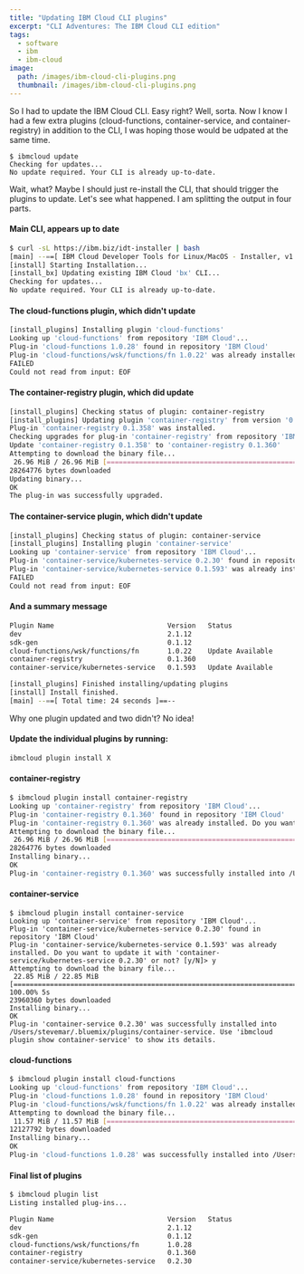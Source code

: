 ```yaml
---
title: "Updating IBM Cloud CLI plugins"
excerpt: "CLI Adventures: The IBM Cloud CLI edition"
tags: 
  - software
  - ibm
  - ibm-cloud
image:
  path: /images/ibm-cloud-cli-plugins.png
  thumbnail: /images/ibm-cloud-cli-plugins.png
---
```


So I had to update the IBM Cloud CLI. Easy right? Well, sorta. Now I know I had a few extra plugins (cloud-functions, container-service, and container-registry) in addition to the CLI, I was hoping those would be udpated at the same time.

```
$ ibmcloud update
Checking for updates...
No update required. Your CLI is already up-to-date.
```

Wait, what? Maybe I should just re-install the CLI, that should trigger the plugins to update. Let's see what happened. I am splitting the output in four parts.

#### Main CLI, appears up to date

```bash
$ curl -sL https://ibm.biz/idt-installer | bash
[main] --==[ IBM Cloud Developer Tools for Linux/MacOS - Installer, v1.2.3 ]==--
[install] Starting Installation...
[install_bx] Updating existing IBM Cloud 'bx' CLI...
Checking for updates...
No update required. Your CLI is already up-to-date.
```

#### The cloud-functions plugin, which didn't update

```bash
[install_plugins] Installing plugin 'cloud-functions'
Looking up 'cloud-functions' from repository 'IBM Cloud'...
Plug-in 'cloud-functions 1.0.28' found in repository 'IBM Cloud'
Plug-in 'cloud-functions/wsk/functions/fn 1.0.22' was already installed. Do you want to update it with 'cloud-functions 1.0.28' or not? [y/N]> 
FAILED
Could not read from input: EOF
```

#### The container-registry plugin, which did update

```bash
[install_plugins] Checking status of plugin: container-registry
[install_plugins] Updating plugin 'container-registry' from version '0.1.358   Update Available'
Plug-in 'container-registry 0.1.358' was installed.
Checking upgrades for plug-in 'container-registry' from repository 'IBM Cloud'...
Update 'container-registry 0.1.358' to 'container-registry 0.1.360'
Attempting to download the binary file...
 26.96 MiB / 26.96 MiB [=============================================================================================] 100.00% 8s
28264776 bytes downloaded
Updating binary...
OK
The plug-in was successfully upgraded.
```

#### The container-service plugin, which didn't update

```bash
[install_plugins] Checking status of plugin: container-service
[install_plugins] Installing plugin 'container-service'
Looking up 'container-service' from repository 'IBM Cloud'...
Plug-in 'container-service/kubernetes-service 0.2.30' found in repository 'IBM Cloud'
Plug-in 'container-service/kubernetes-service 0.1.593' was already installed. Do you want to update it with 'container-service/kubernetes-service 0.2.30' or not? [y/N]> 
FAILED
Could not read from input: EOF
```

#### And a summary message

```bash
Plugin Name                            Version   Status   
dev                                    2.1.12       
sdk-gen                                0.1.12       
cloud-functions/wsk/functions/fn       1.0.22    Update Available   
container-registry                     0.1.360      
container-service/kubernetes-service   0.1.593   Update Available   

[install_plugins] Finished installing/updating plugins
[install] Install finished.
[main] --==[ Total time: 24 seconds ]==--
```

Why one plugin updated and two didn't? No idea!


#### Update the individual plugins by running:

```bash
ibmcloud plugin install X
```

#### container-registry

```bash
$ ibmcloud plugin install container-registry
Looking up 'container-registry' from repository 'IBM Cloud'...
Plug-in 'container-registry 0.1.360' found in repository 'IBM Cloud'
Plug-in 'container-registry 0.1.360' was already installed. Do you want to re-install it or not? [y/N]> y
Attempting to download the binary file...
 26.96 MiB / 26.96 MiB [=============================================================================================================================================] 100.00% 6s
28264776 bytes downloaded
Installing binary...
OK
Plug-in 'container-registry 0.1.360' was successfully installed into /Users/stevemar/.bluemix/plugins/container-registry. Use 'ibmcloud plugin show container-registry' to show its details.
```

#### container-service

```
$ ibmcloud plugin install container-service
Looking up 'container-service' from repository 'IBM Cloud'...
Plug-in 'container-service/kubernetes-service 0.2.30' found in repository 'IBM Cloud'
Plug-in 'container-service/kubernetes-service 0.1.593' was already installed. Do you want to update it with 'container-service/kubernetes-service 0.2.30' or not? [y/N]> y
Attempting to download the binary file...
 22.85 MiB / 22.85 MiB [=============================================================================================================================================] 100.00% 5s
23960360 bytes downloaded
Installing binary...
OK
Plug-in 'container-service 0.2.30' was successfully installed into /Users/stevemar/.bluemix/plugins/container-service. Use 'ibmcloud plugin show container-service' to show its details.
```

#### cloud-functions

```bash
$ ibmcloud plugin install cloud-functions
Looking up 'cloud-functions' from repository 'IBM Cloud'...
Plug-in 'cloud-functions 1.0.28' found in repository 'IBM Cloud'
Plug-in 'cloud-functions/wsk/functions/fn 1.0.22' was already installed. Do you want to update it with 'cloud-functions 1.0.28' or not? [y/N]> y
Attempting to download the binary file...
 11.57 MiB / 11.57 MiB [=============================================================================================================================================] 100.00% 3s
12127792 bytes downloaded
Installing binary...
OK
Plug-in 'cloud-functions 1.0.28' was successfully installed into /Users/stevemar/.bluemix/plugins/cloud-functions. Use 'ibmcloud plugin show cloud-functions' to show its details.
```

#### Final list of plugins

```bash
$ ibmcloud plugin list
Listing installed plug-ins...

Plugin Name                            Version   Status   
dev                                    2.1.12       
sdk-gen                                0.1.12       
cloud-functions/wsk/functions/fn       1.0.28       
container-registry                     0.1.360      
container-service/kubernetes-service   0.2.30       
```
